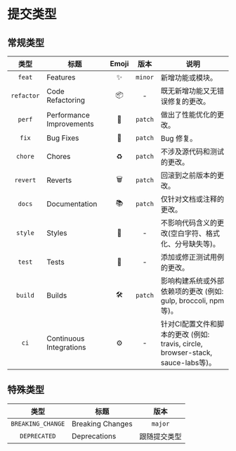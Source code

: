 # 提交类型

## 常规类型

| 类型       | 标题                     | Emoji | 版本    | 说明                                                                                 |
|:----------:|--------------------------|:-----:|:-------:|--------------------------------------------------------------------------------------|
| `feat`     | Features                 |  ✨   | `minor` | 新增功能或模块。                                                                     |
| `refactor` | Code Refactoring         |  📦   | -       | 既无新增功能又无错误修复的更改。                                                     |
| `perf`     | Performance Improvements |  🚀   | `patch` | 做出了性能优化的更改。                                                               |
| `fix`      | Bug Fixes                |  🐛   | `patch` | Bug 修复。                                                                           |
| `chore`    | Chores                   |  ♻   | `patch` | 不涉及源代码和测试的更改。                                                           |
| `revert`   | Reverts                  |  🗑   | `patch` | 回滚到之前版本的更改。                                                               |
| `docs`     | Documentation            |  📚   | `patch` | 仅针对文档或注释的更改。                                                             |
| `style`    | Styles                   |  💎   | -       | 不影响代码含义的更改(空白字符、格式化、分号缺失等)。                                 |
| `test`     | Tests                    |  🚨   | -       | 添加或修正测试用例的更改。                                                           |
| `build`    | Builds                   |  🛠   | `patch` | 影响构建系统或外部依赖项的更改 (例如: gulp, broccoli, npm等)。                   |
| `ci`       | Continuous Integrations  |  ⚙   | -       | 针对CI配置文件和脚本的更改 (例如: travis, circle, browser-stack, sauce-labs等)。 |

## 特殊类型

| 类型             | 标题             | 版本         |
|:----------------:|------------------|:------------:|
|`BREAKING_CHANGE` | Breaking Changes | `major`      |
|`DEPRECATED`      | Deprecations     | 跟随提交类型 |
